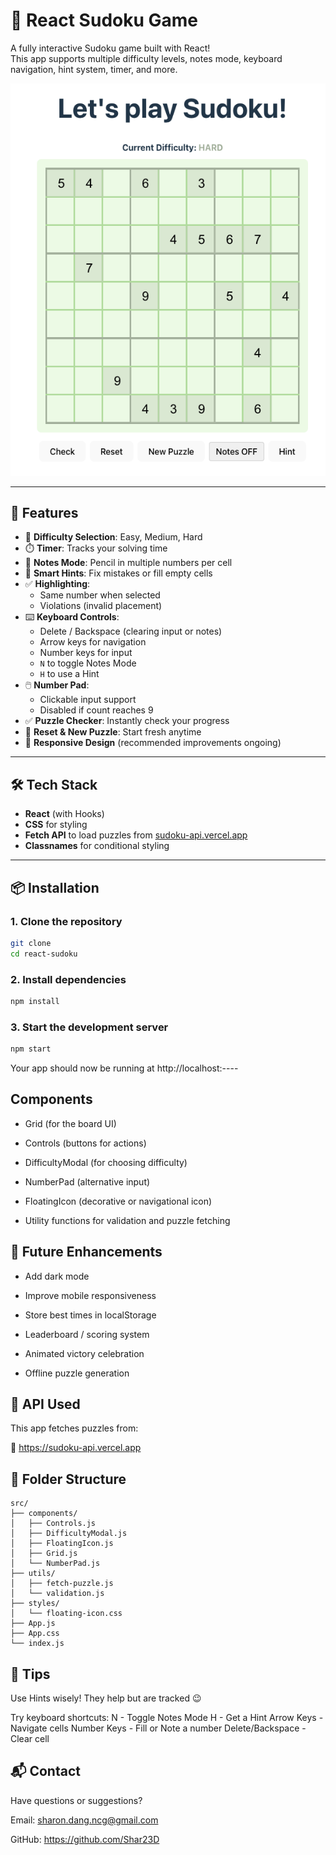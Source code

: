 # 🧩 React Sudoku Game

A fully interactive Sudoku game built with React!  
This app supports multiple difficulty levels, notes mode, keyboard navigation, hint system, timer, and more.

![Sudoku Game Screenshot](../static/images/project-img/sudoku-react.png) 

---

## 🚀 Features

- 🎯 **Difficulty Selection**: Easy, Medium, Hard
- ⏱️ **Timer**: Tracks your solving time
- 📝 **Notes Mode**: Pencil in multiple numbers per cell
- 🎯 **Smart Hints**: Fix mistakes or fill empty cells
- ✅ **Highlighting**: 
  - Same number when selected
  - Violations (invalid placement)
- ⌨️ **Keyboard Controls**:
  - Delete / Backspace (clearing input or notes)
  - Arrow keys for navigation
  - Number keys for input
  - `N` to toggle Notes Mode
  - `H` to use a Hint
- 🖱️ **Number Pad**: 
  - Clickable input support
  - Disabled if count reaches 9
- ✅ **Puzzle Checker**: Instantly check your progress
- 🔁 **Reset & New Puzzle**: Start fresh anytime
- 📱 **Responsive Design** (recommended improvements ongoing)

---

## 🛠️ Tech Stack

- **React** (with Hooks)
- **CSS** for styling
- **Fetch API** to load puzzles from [sudoku-api.vercel.app](https://sudoku-api.vercel.app)
- **Classnames** for conditional styling

---

## 📦 Installation

### 1. Clone the repository
```bash
git clone 
cd react-sudoku
```
### 2. Install dependencies
```bash
npm install
```
### 3. Start the development server
```bash
npm start
```
Your app should now be running at http://localhost:----

## Components
- Grid (for the board UI)

- Controls (buttons for actions)

- DifficultyModal (for choosing difficulty)

- NumberPad (alternative input)

- FloatingIcon (decorative or navigational icon)

- Utility functions for validation and puzzle fetching

## 🧪 Future Enhancements
- Add dark mode

- Improve mobile responsiveness

- Store best times in localStorage

- Leaderboard / scoring system

- Animated victory celebration

- Offline puzzle generation

## 🤖 API Used
This app fetches puzzles from:

🔗 https://sudoku-api.vercel.app

## 📁 Folder Structure
```
src/
├── components/
│   ├── Controls.js
│   ├── DifficultyModal.js
│   ├── FloatingIcon.js
│   ├── Grid.js
│   └── NumberPad.js
├── utils/
│   ├── fetch-puzzle.js
│   └── validation.js
├── styles/
│   └── floating-icon.css
├── App.js
├── App.css
└── index.js
```

## 🧠 Tips
Use Hints wisely! They help but are tracked 😉

Try keyboard shortcuts:
N - Toggle Notes Mode
H - Get a Hint
Arrow Keys - Navigate cells
Number Keys - Fill or Note a number
Delete/Backspace - Clear cell

## 📬 Contact

Have questions or suggestions?

Email: sharon.dang.ncg@gmail.com

GitHub: https://github.com/Shar23D